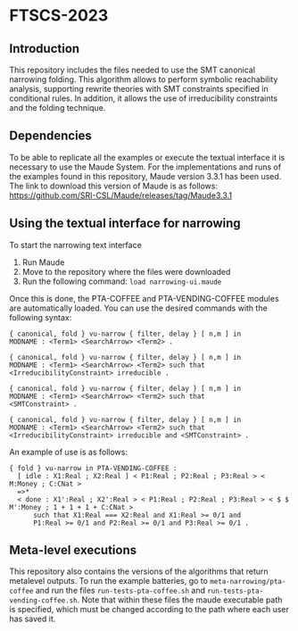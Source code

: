 # FTSCS-2023

## Introduction
This repository includes the files needed to use the SMT canonical narrowing folding. This algorithm allows to perform symbolic reachability analysis, supporting rewrite theories with SMT constraints specified in conditional rules. In addition, it allows the use of irreducibility constraints and the folding technique.

## Dependencies
To be able to replicate all the examples or execute the textual interface it is necessary to use the Maude System. For the implementations and runs of the examples found in this repository, Maude version 3.3.1 has been used. The link to download this version of Maude is as follows: 
https://github.com/SRI-CSL/Maude/releases/tag/Maude3.3.1

## Using the textual interface for narrowing
To start the narrowing text interface

1. Run Maude
2. Move to the repository where the files were downloaded
3. Run the following command: ```load narrowing-ui.maude```
   
Once this is done, the PTA-COFFEE and PTA-VENDING-COFFEE modules are automatically loaded. You can use the desired commands with the following syntax:
```
{ canonical, fold } vu-narrow { filter, delay } [ n,m ] in 
MODNAME : <Term1> <SearchArrow> <Term2> .

{ canonical, fold } vu-narrow { filter, delay } [ n,m ] in 
MODNAME : <Term1> <SearchArrow> <Term2> such that 
<IrreducibilityConstraint> irreducible .

{ canonical, fold } vu-narrow { filter, delay } [ n,m ] in 
MODNAME : <Term1> <SearchArrow> <Term2> such that 
<SMTConstraint> .

{ canonical, fold } vu-narrow { filter, delay } [ n,m ] in 
MODNAME : <Term1> <SearchArrow> <Term2> such that 
<IrreducibilityConstraint> irreducible and <SMTConstraint> .
```
An example of use is as follows:
```
{ fold } vu-narrow in PTA-VENDING-COFFEE : 
  [ idle : X1:Real ; X2:Real ] < P1:Real ; P2:Real ; P3:Real > < M:Money ; C:CNat > 
  =>* 
  < done : X1':Real ; X2':Real > < P1:Real ; P2:Real ; P3:Real > < $ $ M':Money ; 1 + 1 + 1 + C:CNat > 
      such that X1:Real === X2:Real and X1:Real >= 0/1 and 
      P1:Real >= 0/1 and P2:Real >= 0/1 and P3:Real >= 0/1 .
```

## Meta-level executions
This repository also contains the versions of the algorithms that return metalevel outputs. To run the example batteries, go to ```meta-narrowing/pta-coffee``` and run the files ```run-tests-pta-coffee.sh``` and ```run-tests-pta-vending-coffee.sh```. Note that within these files the maude executable path is specified, which must be changed according to the path where each user has saved it.
